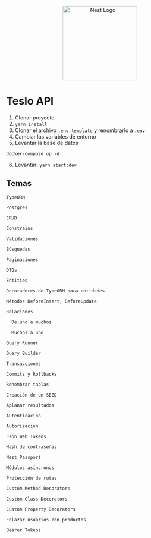<p align="center">
  <a href="http://nestjs.com/" target="blank"><img src="https://nestjs.com/img/logo-small.svg" width="200" alt="Nest Logo" /></a>
</p>


# Teslo API

1. Clonar proyecto
2. ```yarn install```
3. Clonar el archivo ```.env.template``` y renombrarlo a ```.env```
4. Cambiar las variables de entorno
5. Levantar la base de datos
```
docker-compose up -d
```

6. Levantar: ```yarn start:dev```

## Temas

    TypeORM

    Postgres

    CRUD

    Constrains

    Validaciones

    Búsquedas

    Paginaciones

    DTOs

    Entities

    Decoradores de TypeORM para entidades

    Métodos BeforeInsert, BeforeUpdate

    Relaciones

      De uno a muchos

      Muchos a uno

    Query Runner

    Query Builder

    Transacciones

    Commits y Rollbacks

    Renombrar tablas

    Creación de un SEED

    Aplanar resultados

    Autenticación

    Autorización

    Json Web Tokens

    Hash de contraseñas

    Nest Passport

    Módulos asíncronos

    Protección de rutas

    Custom Method Decorators

    Custom Class Decorators

    Custom Property Decorators

    Enlazar usuarios con productos

    Bearer Tokens